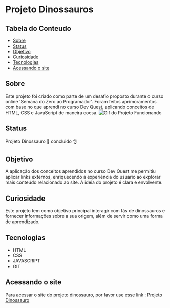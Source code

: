 # Projeto Dinossauros

## Tabela do Conteudo

<ul>
<li><a href="#sobre">Sobre</a></li>
<li><a href="#status">Status</a></li>
<li><a href="#objetivo">Objetivo</a></li>
<li><a href="#curiosidade">Curiosidade</a></li>
<li><a href="#tecnologias">Tecnologias</a></li>
<li><a href="#acessando-o-site">Acessando o site</a></li>
</ul>

## Sobre

Este projeto foi criado como parte de um desafio proposto durante o curso online 'Semana do Zero ao Programador'. Foram feitos aprimoramentos com base no que aprendi no curso Dev Quest, aplicando conceitos de HTML, CSS e JavaScript de maneira coesa.
<img src="./src/gifs/tela.gif" alt="Gif do Projeto Funcionando">

## Status

Projeto Dinossauro 🎯 concluido 👌

## Objetivo

A aplicação dos conceitos aprendidos no curso Dev Quest me permitiu aplicar links externos, enriquecendo a experiência do usuário ao explorar mais conteúdo relacionado ao site. A ideia do projeto é clara e envolvente.


## Curiosidade 

Este projeto tem como objetivo principal interagir com fãs de dinossauros e fornecer informações sobre a sua origem, além de servir como uma forma de aprendizado.

## Tecnologias

<ul>
<li>HTML</li>
<li>CSS</li>
<li>JAVASCRIPT</li>
<li>GIT</li>
</ul>

## Acessando o site

Para acessar o site do projeto dinossauro, por favor use esse link : <a href="https://michael-douglas-s.github.io/projeto-dinossauros/" target="_blank">Projeto Dinossauro</a>
